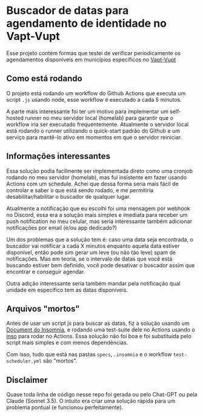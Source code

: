 # Buscador de datas para agendamento de identidade no Vapt-Vupt

Esse projeto contém formas que testei de verificar periodicamente os agendamentos disponíveis em municípios específicos no [Vapt-Vupt](https://vaptvupt.go.gov.br/)

## Como está rodando

O projeto está rodando um workflow do Github Actions que executa um script `.js` usando node, esse workflow é executado a cada 5 minutos.

A parte mais interessante foi ter um motivo para implementar um self-hosted runner no meu servidor local (homelab) para garantir que o workflow iria ser executado frequentemente. 
Atualmente o servidor local está rodando o runner utilizando o quick-start padrão do Github e um serviço para mantê-lo ativo em momentos em que o servidor reiniciar.

## Informações interessantes

Essa solução podia facilmente ser implementada direto como uma cronjob rodando no meu servidor (homelab), mas fui insistente em fazer usando Actions com um schedule. 
Achei que dessa forma seria mais fácil de controlar e saber o que está sendo rodado, e me permitiria desabilitar/habilitar o buscador de qualquer lugar.

Atualmente a notificação que eu escolhi foi uma mensagem por webhook no Discord, essa era a solução mais simples e imediata para receber um push notification no meu celular, 
mas seria interessante também adicionar notificações por email (e/ou app dedicado?)

Um dos problemas que a solução tem é: caso uma data seja encontrada, o buscador vai notificar a cada X minutos enquanto aquela data estiver disponível, então pode sim gerar um leve (ou não tão leve) spam de notificações.
Mas em teoria, se o intervalo de datas que você está buscando estiver bem definido, você pode desativar o buscador assim que encontrar e conseguir agendar.

Outra adição interessante seria também mandar pela notificação qual unidade em específico tem as datas disponíveis.

## Arquivos "mortos"

Antes de usar um script js para buscar as datas, fiz a solução usando um [Document do Insomnia](https://docs.insomnia.rest/insomnia/get-started-with-documents), e rodando uma test-suite dele no Actions usando o [inso](https://github.com/marketplace/actions/setup-inso)
para rodar no Actions. Essa solução não foi boa e foi substituída pelo script mais simples e com menos dependências.

Com isso, tudo que está nas pastas `specs`, `.insomnia` e o workflow `test-scheduler.yml` são "mortos".

## Disclaimer

Quase toda linha de código nesse repo foi gerada ou pelo Chat-GPT ou pela Claude (Sonnet 3.5). O intuito era criar uma solução rápida para um problema pontual (e funcionou perfeitamente).
